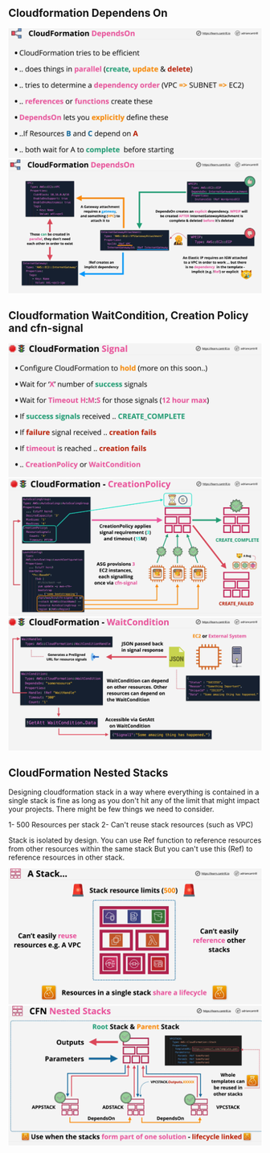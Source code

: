 ## Cloudformation Dependens On

![DependsOn](./images/image-1.png)
![DependsOn](./images/image-2.png)

## Cloudformation WaitCondition, Creation Policy and cfn-signal

![cfn-signal](./images/image-3.png)
![CreationPolicy](./images/image-4.png)
![WaitCondition](./images/image-5.png)

## CloudFormation Nested Stacks

Designing cloudformation stack in a way where everything is contained in a single stack is fine as long as you don't hit any of the limit that might impact your projects. There might be few things we need to consider.

1- 500 Resources per stack
2- Can't reuse stack resources (such as VPC)

Stack is isolated by design. You can use Ref function to reference resources from other resources within the same stack But you can't use this (Ref) to reference resources in other stack.

![Nested](./images/image-6.png)
![Nested](./images/image-7.png)